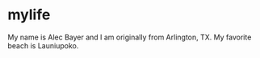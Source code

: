 # mylife
My name is Alec Bayer and I am originally from Arlington, TX.
My favorite beach is Launiupoko.
